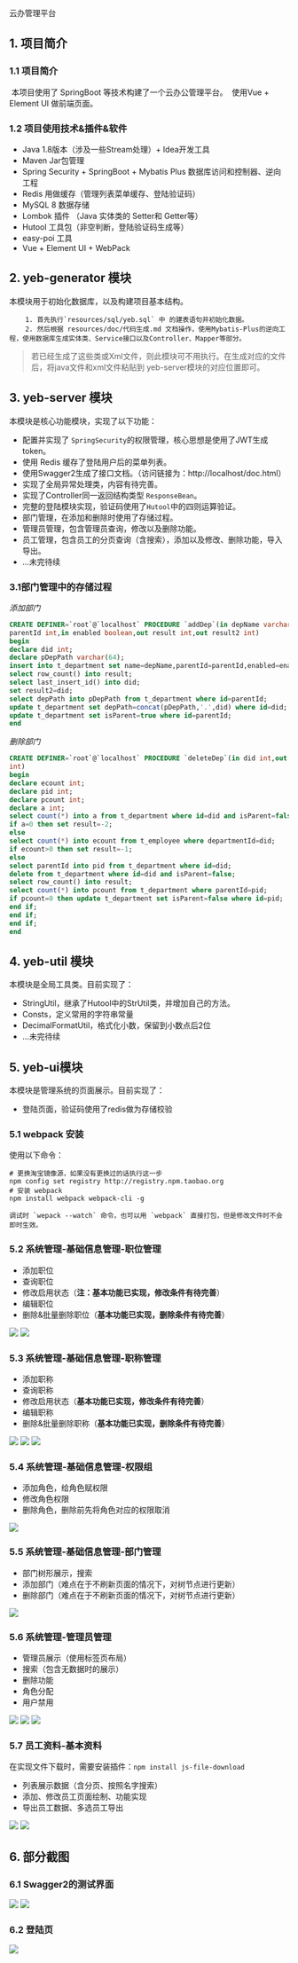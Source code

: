 云办管理平台

## 1. 项目简介
### 1.1 项目简介

​		本项目使用了 SpringBoot 等技术构建了一个云办公管理平台。
​        使用Vue + Element UI 做前端页面。



### 1.2 项目使用技术&插件&软件

+ Java 1.8版本（涉及一些Stream处理）+ Idea开发工具
+ Maven Jar包管理
+ Spring Security + SpringBoot + Mybatis Plus 数据库访问和控制器、逆向工程
+ Redis 用做缓存（管理列表菜单缓存、登陆验证码）
+ MySQL 8 数据存储
+ Lombok 插件 （Java 实体类的 Setter和 Getter等）
+ Hutool 工具包（非空判断，登陆验证码生成等）
+ easy-poi 工具
+ Vue + Element UI + WebPack

## 2. yeb-generator 模块

本模块用于初始化数据库，以及构建项目基本结构。

		1. 首先执行`resources/sql/yeb.sql` 中 的建表语句并初始化数据。
  		2. 然后根据 resources/doc/代码生成.md 文档操作，使用Mybatis-Plus的逆向工程，使用数据库生成实体类、Service接口以及Controller、Mapper等部分。

> 若已经生成了这些类或Xml文件，则此模块可不用执行。在生成对应的文件后，将java文件和xml文件粘贴到 yeb-server模块的对应位置即可。

## 3. yeb-server 模块

本模块是核心功能模块，实现了以下功能：

+ 配置并实现了 `SpringSecurity`的权限管理，核心思想是使用了JWT生成token。
+ 使用 Redis 缓存了登陆用户后的菜单列表。
+ 使用Swagger2生成了接口文档。（访问链接为：http://localhost/doc.html）
+ 实现了全局异常处理类，内容有待完善。
+ 实现了Controller同一返回结构类型 `ResponseBean`。
+ 完整的登陆模块实现，验证码使用了`Hutool`中的四则运算验证。
+ 部门管理，在添加和删除时使用了存储过程。
+ 管理员管理，包含管理员查询，修改以及删除功能。
+ 员工管理，包含员工的分页查询（含搜索），添加以及修改、删除功能，导入导出。
+ ...未完待续

### 3.1部门管理中的存储过程
*添加部门*
```sql
CREATE DEFINER=`root`@`localhost` PROCEDURE `addDep`(in depName varchar(32),in
parentId int,in enabled boolean,out result int,out result2 int)
begin
declare did int;
declare pDepPath varchar(64);
insert into t_department set name=depName,parentId=parentId,enabled=enabled;
select row_count() into result;
select last_insert_id() into did;
set result2=did;
select depPath into pDepPath from t_department where id=parentId;
update t_department set depPath=concat(pDepPath,'.',did) where id=did;
update t_department set isParent=true where id=parentId;
end
```

*删除部门*
```sql
CREATE DEFINER=`root`@`localhost` PROCEDURE `deleteDep`(in did int,out result
int)
begin
declare ecount int;
declare pid int;
declare pcount int;
declare a int;
select count(*) into a from t_department where id=did and isParent=false;
if a=0 then set result=-2;
else
select count(*) into ecount from t_employee where departmentId=did;
if ecount>0 then set result=-1;
else
select parentId into pid from t_department where id=did;
delete from t_department where id=did and isParent=false;
select row_count() into result;
select count(*) into pcount from t_department where parentId=pid;
if pcount=0 then update t_department set isParent=false where id=pid;
end if;
end if;
end if;
end
```


## 4. yeb-util 模块

本模块是全局工具类。目前实现了：

+ StringUtil，继承了Hutool中的StrUtil类，并增加自己的方法。
+ Consts，定义常用的字符串常量
+ DecimalFormatUtil，格式化小数，保留到小数点后2位
+ ...未完待续




## 5. yeb-ui模块

本模块是管理系统的页面展示。目前实现了：

+ 登陆页面，验证码使用了redis做为存储校验

### 5.1 webpack 安装
使用以下命令：
```text
# 更换淘宝镜像源，如果没有更换过的话执行这一步
npm config set registry http://registry.npm.taobao.org
# 安装 webpack
npm install webpack webpack-cli -g

调试时 `wepack --watch` 命令，也可以用 `webpack` 直接打包，但是修改文件时不会即时生效。
```

### 5.2 系统管理-基础信息管理-职位管理
+ 添加职位
+ 查询职位
+ 修改启用状态（**注：基本功能已实现，修改条件有待完善**）
+ 编辑职位
+ 删除&批量删除职位（**基本功能已实现，删除条件有待完善**）

<img src="img/pic4.png">

<img src="img/pic5.png">



### 5.3 系统管理-基础信息管理-职称管理

+ 添加职称
+ 查询职称
+ 修改启用状态（**基本功能已实现，修改条件有待完善**）
+ 编辑职称
+ 删除&批量删除职称（**基本功能已实现，删除条件有待完善**）

<img src="img/pic6.png">

<img src="img/pic7.png">

<img src="img/pic8.png">

### 5.4 系统管理-基础信息管理-权限组

+ 添加角色，给角色赋权限
+ 修改角色权限
+ 删除角色，删除前先将角色对应的权限取消

<img src="img/pic9.png">

### 5.5 系统管理-基础信息管理-部门管理

+ 部门树形展示，搜索
+ 添加部门（难点在于不刷新页面的情况下，对树节点进行更新）
+ 删除部门（难点在于不刷新页面的情况下，对树节点进行更新）

<img src="img/pic10.png">


### 5.6 系统管理-管理员管理

+ 管理员展示（使用标签页布局）
+ 搜索（包含无数据时的展示）
+ 删除功能
+ 角色分配
+ 用户禁用

<img src="img/pic11.png">

<img src="img/pic12.png">

<img src="img/pic13.png">

### 5.7  员工资料-基本资料

在实现文件下载时，需要安装插件：`npm install js-file-download`

+ 列表展示数据（含分页、按照名字搜索）
+ 添加、修改员工页面绘制、功能实现
+ 导出员工数据、多选员工导出

<img src="img/pic14.png">

<img src="img/pic15.png">















## 6. 部分截图

### 6.1 Swagger2的测试界面

<img src='img/pic1.png'/>

<img src='img/pic2.png'/>

### 6.2 登陆页

<img src='img/pic3.png'/>

